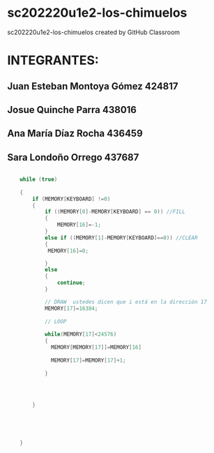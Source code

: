 # sc202220u1e2-los-chimuelos
sc202220u1e2-los-chimuelos created by GitHub Classroom

# INTEGRANTES: 
## Juan Esteban Montoya Gómez 424817
## Josue Quinche Parra 438016
## Ana María Díaz Rocha 436459
## Sara Londoño Orrego 437687


```cpp

    while (true) 
    
    {
        if (MEMORY[KEYBOARD] !=0)
        {
            if ((MEMORY[0]-MEMORY[KEYBOARD] == 0)) //FILL
            {
                MEMORY[16]=-1;
            }
            else if ((MEMORY[1]-MEMORY[KEYBOARD]==0)) //CLEAR
            {
             MEMORY[16]=0;

            }
            else
            {
                continue;
            }

            // DRAW  ustedes dicen que i está en la dirección 17
            MEMORY[17]=16384; 
            
            // LOOP
            
            while(MEMORY[17]<24576)
            {
              MEMORY[MEMORY[17]]=MEMORY[16]
            
              MEMORY[17]=MEMORY[17]+1;
            
            }

        

        
        }



        
       
    }
